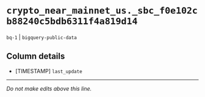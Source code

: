 # `crypto_near_mainnet_us._sbc_f0e102cb88240c5bdb6311f4a819d14`
`bq-1` | `bigquery-public-data`

## Column details
* [TIMESTAMP] `last_update`

-------------------------------------------------------------------------------
*Do not make edits above this line.*
